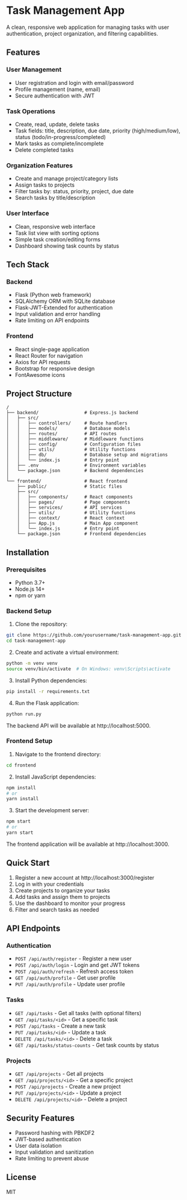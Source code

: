 # Task Management App

A clean, responsive web application for managing tasks with user authentication, project organization, and filtering capabilities.

## Features

### User Management
- User registration and login with email/password
- Profile management (name, email)
- Secure authentication with JWT

### Task Operations
- Create, read, update, delete tasks
- Task fields: title, description, due date, priority (high/medium/low), status (todo/in-progress/completed)
- Mark tasks as complete/incomplete
- Delete completed tasks

### Organization Features
- Create and manage project/category lists
- Assign tasks to projects
- Filter tasks by: status, priority, project, due date
- Search tasks by title/description

### User Interface
- Clean, responsive web interface
- Task list view with sorting options
- Simple task creation/editing forms
- Dashboard showing task counts by status

## Tech Stack

### Backend
- Flask (Python web framework)
- SQLAlchemy ORM with SQLite database
- Flask-JWT-Extended for authentication
- Input validation and error handling
- Rate limiting on API endpoints

### Frontend
- React single-page application
- React Router for navigation
- Axios for API requests
- Bootstrap for responsive design
- FontAwesome icons

## Project Structure

```
/
├── backend/                 # Express.js backend
│   ├── src/
│   │   ├── controllers/     # Route handlers
│   │   ├── models/          # Database models
│   │   ├── routes/          # API routes
│   │   ├── middleware/      # Middleware functions
│   │   ├── config/          # Configuration files
│   │   ├── utils/           # Utility functions
│   │   ├── db/              # Database setup and migrations
│   │   └── index.js         # Entry point
│   ├── .env                 # Environment variables
│   └── package.json         # Backend dependencies
│
└── frontend/                # React frontend
    ├── public/              # Static files
    ├── src/
    │   ├── components/      # React components
    │   ├── pages/           # Page components
    │   ├── services/        # API services
    │   ├── utils/           # Utility functions
    │   ├── context/         # React context
    │   ├── App.js           # Main App component
    │   └── index.js         # Entry point
    └── package.json         # Frontend dependencies
```

## Installation

### Prerequisites
- Python 3.7+
- Node.js 14+
- npm or yarn

### Backend Setup

1. Clone the repository:
```bash
git clone https://github.com/yourusername/task-management-app.git
cd task-management-app
```

2. Create and activate a virtual environment:
```bash
python -m venv venv
source venv/bin/activate  # On Windows: venv\Scripts\activate
```

3. Install Python dependencies:
```bash
pip install -r requirements.txt
```

4. Run the Flask application:
```bash
python run.py
```

The backend API will be available at http://localhost:5000.

### Frontend Setup

1. Navigate to the frontend directory:
```bash
cd frontend
```

2. Install JavaScript dependencies:
```bash
npm install
# or
yarn install
```

3. Start the development server:
```bash
npm start
# or
yarn start
```

The frontend application will be available at http://localhost:3000.

## Quick Start

1. Register a new account at http://localhost:3000/register
2. Log in with your credentials
3. Create projects to organize your tasks
4. Add tasks and assign them to projects
5. Use the dashboard to monitor your progress
6. Filter and search tasks as needed

## API Endpoints

### Authentication
- `POST /api/auth/register` - Register a new user
- `POST /api/auth/login` - Login and get JWT tokens
- `POST /api/auth/refresh` - Refresh access token
- `GET /api/auth/profile` - Get user profile
- `PUT /api/auth/profile` - Update user profile

### Tasks
- `GET /api/tasks` - Get all tasks (with optional filters)
- `GET /api/tasks/<id>` - Get a specific task
- `POST /api/tasks` - Create a new task
- `PUT /api/tasks/<id>` - Update a task
- `DELETE /api/tasks/<id>` - Delete a task
- `GET /api/tasks/status-counts` - Get task counts by status

### Projects
- `GET /api/projects` - Get all projects
- `GET /api/projects/<id>` - Get a specific project
- `POST /api/projects` - Create a new project
- `PUT /api/projects/<id>` - Update a project
- `DELETE /api/projects/<id>` - Delete a project

## Security Features

- Password hashing with PBKDF2
- JWT-based authentication
- User data isolation
- Input validation and sanitization
- Rate limiting to prevent abuse

## License

MIT